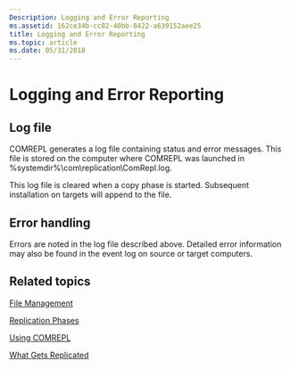 ```yaml
---
Description: Logging and Error Reporting
ms.assetid: 162ce34b-cc82-40bb-8422-a639152aee25
title: Logging and Error Reporting
ms.topic: article
ms.date: 05/31/2018
---
```


# Logging and Error Reporting

## Log file

COMREPL generates a log file containing status and error messages. This file is stored on the computer where COMREPL was launched in %systemdir%\\com\\replication\\ComRepl.log.

This log file is cleared when a copy phase is started. Subsequent installation on targets will append to the file.

## Error handling

Errors are noted in the log file described above. Detailed error information may also be found in the event log on source or target computers.

## Related topics

<dl> <dt>

[File Management](file-management.md)
</dt> <dt>

[Replication Phases](replication-phases.md)
</dt> <dt>

[Using COMREPL](using-comrepl.md)
</dt> <dt>

[What Gets Replicated](what-gets-replicated.md)
</dt> </dl>

 

 



